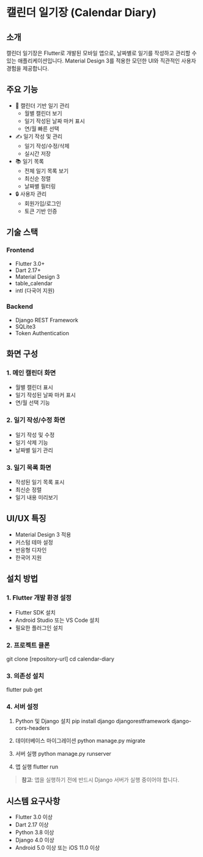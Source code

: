 # 캘린더 일기장 (Calendar Diary)

## 소개
캘린더 일기장은 Flutter로 개발된 모바일 앱으로, 날짜별로 일기를 작성하고 관리할 수 있는 애플리케이션입니다. Material Design 3를 적용한 모던한 UI와 직관적인 사용자 경험을 제공합니다.

## 주요 기능
- 📅 캘린더 기반 일기 관리
  - 월별 캘린더 보기
  - 일기 작성된 날짜 마커 표시
  - 연/월 빠른 선택
- ✍️ 일기 작성 및 관리
  - 일기 작성/수정/삭제
  - 실시간 저장
- 📚 일기 목록
  - 전체 일기 목록 보기
  - 최신순 정렬
  - 날짜별 필터링
- 🔒 사용자 관리
  - 회원가입/로그인
  - 토큰 기반 인증

## 기술 스택
### Frontend
- Flutter 3.0+
- Dart 2.17+
- Material Design 3
- table_calendar
- intl (다국어 지원)

### Backend
- Django REST Framework
- SQLite3
- Token Authentication

## 화면 구성

### 1. 메인 캘린더 화면
- 월별 캘린더 표시
- 일기 작성된 날짜 마커 표시
- 연/월 선택 기능

### 2. 일기 작성/수정 화면
- 일기 작성 및 수정
- 일기 삭제 기능
- 날짜별 일기 관리

### 3. 일기 목록 화면
- 작성된 일기 목록 표시
- 최신순 정렬
- 일기 내용 미리보기

## UI/UX 특징
- Material Design 3 적용
- 커스텀 테마 설정
- 반응형 디자인
- 한국어 지원

## 설치 방법

### 1. Flutter 개발 환경 설정
- Flutter SDK 설치
- Android Studio 또는 VS Code 설치
- 필요한 플러그인 설치

### 2. 프로젝트 클론
git clone [repository-url]
cd calendar-diary

### 3. 의존성 설치
flutter pub get

### 4. 서버 설정
1. Python 및 Django 설치
pip install django djangorestframework django-cors-headers

2. 데이터베이스 마이그레이션
python manage.py migrate

3. 서버 실행
python manage.py runserver

4. 앱 실행
flutter run

> **참고**: 앱을 실행하기 전에 반드시 Django 서버가 실행 중이어야 합니다.

## 시스템 요구사항
- Flutter 3.0 이상
- Dart 2.17 이상
- Python 3.8 이상
- Django 4.0 이상
- Android 5.0 이상 또는 iOS 11.0 이상
